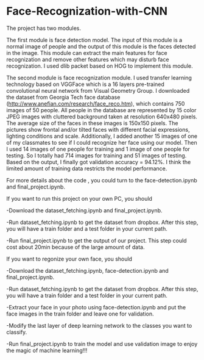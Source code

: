 # Face-Recognization-with-CNN

The project has two modules.

The first module is face detection model. The input of this module is a normal image of people and the output of this module is the faces detected in the image. This module can extract the main features for face recognization and remove other features which may disturb face recognization. I used dlib packet based on HOG to implement this module.

The second module is face recognization module. I used transfer learning technology based on VGGFace which is a 16 layers pre-trained convolutional neural network from Visual Geometry Group. I downloaded the dataset from Georgia Tech face database (http://www.anefian.com/research/face_reco.htm), which contains 750 images of 50 people. All people in the database are represented by 15 color JPEG images with cluttered background taken at resolution 640x480 pixels. The average size of the faces in these images is 150x150 pixels. The pictures show frontal and/or tilted faces with different facial expressions, lighting conditions and scale. Additionally, I added another 15 images of one of my classmates to see if I could recognize her face using our model. Then I used 14 images of one people for training and 1 image of one people for testing. So I totally had 714 images for training and 51 images of testing. Based on the output, I finally got validation accuracy = 94.12%. I think the limited amount of training data restricts the model performance.

For more details about the code , you could turn to the face-detection.ipynb and final_project.ipynb.

If you want to run this project on your own PC, you should

-Download the dataset_fetching.ipynb and final_project.ipynb.

-Run dataset_fetching.ipynb to get the dataset from dropbox. After this step, you will have a train folder and a test folder in your current path.

-Run final_project.ipynb to get the output of our project. This step could cost about 20min because of the large amount of data.

If you want to regonize your own face, you should

-Download the dataset_fetching.ipynb, face-detection.ipynb and final_project.ipynb.

-Run dataset_fetching.ipynb to get the dataset from dropbox. After this step, you will have a train folder and a test folder in your current path.

-Extract your face in your photo using face-detection.ipynb and put the face images in the train folder and leave one for validation.

-Modify the last layer of deep learning network to the classes you want to classify.

-Run final_project.ipynb to train the model and use validation image to enjoy the magic of machine learning!!!

